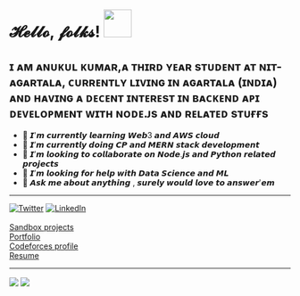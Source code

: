 <!-- ### I am [Anukul](https://drive.google.com/file/d/1GrncE-LrTObbN-lv5aQpjaZNsGDOVjny/view?usp=sharing), a web developer, profound with <strong>CSS3</strong> and <strong>MERN stack<strong/> and interested in Statistical learning and <strong>ML</strong> <br><hr/>

###

<br>[More about me](https://anukul-portfolio.netlify.app/)<br>

<img alt="GIF" src="https://media.giphy.com/media/jTNG3RF6EwbkpD4LZx/giphy.gif" /><br><br>

- 🔭 I’m currently working with MERN stack
- 🌱 I’m currently learning Vue.js and Python
- 👯 I’m looking to collaborate on web development
- 🤔 I’m looking for help with graphics designing and Machine learning
- 💬 Ask me about anything , surely would love to answer'em
- 📫 How to reach me: on any of the social media platforms
- 
- ⚡ Fun fact: Flexbox rather than Grid
 -->
 # 𝓗𝓮𝓵𝓵𝓸, 𝓯𝓸𝓵𝓴𝓼! <img src="https://media.giphy.com/media/Q7LHmoFwVP6Yc1swZs/giphy.gif" width="50px">
 ## ɪ ᴀᴍ ᴀɴᴜᴋᴜʟ ᴋᴜᴍᴀʀ,ᴀ ᴛʜɪʀᴅ ʏᴇᴀʀ sᴛᴜᴅᴇɴᴛ ᴀᴛ ɴɪᴛ-ᴀɢᴀʀᴛᴀʟᴀ, ᴄᴜʀʀᴇɴᴛʟʏ ʟɪᴠɪɴɢ ɪɴ ᴀɢᴀʀᴛᴀʟᴀ (ɪɴᴅɪᴀ) ᴀɴᴅ ʜᴀᴠɪɴɢ ᴀ ᴅᴇᴄᴇɴᴛ ɪɴᴛᴇʀᴇsᴛ ɪɴ ʙᴀᴄᴋᴇɴᴅ ᴀᴘɪ ᴅᴇᴠᴇʟᴏᴘᴍᴇɴᴛ ᴡɪᴛʜ ɴᴏᴅᴇ.ᴊs ᴀɴᴅ ʀᴇʟᴀᴛᴇᴅ sᴛᴜғғs


- 🔭 𝙄'𝙢 𝙘𝙪𝙧𝙧𝙚𝙣𝙩𝙡𝙮 𝙡𝙚𝙖𝙧𝙣𝙞𝙣𝙜 𝙒𝙚𝙗3 𝙖𝙣𝙙 𝘼𝙒𝙎 𝙘𝙡𝙤𝙪𝙙
- 🌱 𝙄’𝙢 𝙘𝙪𝙧𝙧𝙚𝙣𝙩𝙡𝙮 𝙙𝙤𝙞𝙣𝙜 𝘾𝙋 𝙖𝙣𝙙 𝙈𝙀𝙍𝙉 𝙨𝙩𝙖𝙘𝙠 𝙙𝙚𝙫𝙚𝙡𝙤𝙥𝙢𝙚𝙣𝙩
- 👯 𝙄’𝙢 𝙡𝙤𝙤𝙠𝙞𝙣𝙜 𝙩𝙤 𝙘𝙤𝙡𝙡𝙖𝙗𝙤𝙧𝙖𝙩𝙚 𝙤𝙣 𝙉𝙤𝙙𝙚.𝙟𝙨 𝙖𝙣𝙙 𝙋𝙮𝙩𝙝𝙤𝙣 𝙧𝙚𝙡𝙖𝙩𝙚𝙙 𝙥𝙧𝙤𝙟𝙚𝙘𝙩𝙨
- 🤔 𝙄’𝙢 𝙡𝙤𝙤𝙠𝙞𝙣𝙜 𝙛𝙤𝙧 𝙝𝙚𝙡𝙥 𝙬𝙞𝙩𝙝 𝘿𝙖𝙩𝙖 𝙎𝙘𝙞𝙚𝙣𝙘𝙚 𝙖𝙣𝙙 𝙈𝙇
- 💬 𝘼𝙨𝙠 𝙢𝙚 𝙖𝙗𝙤𝙪𝙩 𝙖𝙣𝙮𝙩𝙝𝙞𝙣𝙜 , 𝙨𝙪𝙧𝙚𝙡𝙮 𝙬𝙤𝙪𝙡𝙙 𝙡𝙤𝙫𝙚 𝙩𝙤 𝙖𝙣𝙨𝙬𝙚𝙧'𝙚𝙢
<hr/>

 [![Twitter][1.2]][1] [![LinkedIn][2.2]][2]<br/><br/>
 [Sandbox projects](https://codesandbox.io/u/anukulSingh)<br/>
 [Portfolio](https://anukulsingh.github.io/)<br/>
 [Codeforces profile](https://codeforces.com/profile/Anukul592)<br/>
 [Resume](https://drive.google.com/file/d/1-GOXoPUhH7GItL1T1Ojd6xv6-dBV_Li9/view?usp=sharing)
<!--  <a href="https://codeforces.com/profile/Anukul592" style="color: black; font-size: 2rem">Codeforces</a> -->
 <!-- Icons -->

[1.2]: http://i.imgur.com/wWzX9uB.png (twitter icon without padding)
[2.2]: https://raw.githubusercontent.com/MartinHeinz/MartinHeinz/master/linkedin-3-16.png (LinkedIn icon without padding)

<!-- Links to your social media accounts -->

[1]: https://twitter.com/AnukulK34195260
[2]: https://www.linkedin.com/in/anukulsingh/
<hr/>

 <a>
  <img align="center" src="https://github-readme-stats.vercel.app/api?username=anukulSingh&hide=contribs&show_icons=true&theme=dark&hide_border=true" />
</a>
 <a>
  <img align="center" src="https://github-readme-stats.vercel.app/api/top-langs/?username=anukulSingh&langs_count=6&layout=compact&theme=dark&hide_border=true" />
</a>

<!--  [![Readme Card](https://github-readme-stats.vercel.app/api/pin/?username=anukulSingh&repo=github-readme-stats)] -->
<!-- Actual text -->

<!-- You can find me on [![Twitter][1.2]][1], or on [![LinkedIn][2.2]][2].
 -->
<!-- Icons -->

<!-- [1.2]: http://i.imgur.com/wWzX9uB.png (twitter icon without padding)
[2.2]: https://raw.githubusercontent.com/MartinHeinz/MartinHeinz/master/linkedin-3-16.png (LinkedIn icon without padding)

<!-- Links to your social media accounts -->

<!-- [1]: https://twitter.com/AnukulK34195260 -->
<!-- [2]: https://www.linkedin.com/in/anukul-kumar-51360519b/ -->
<!--  --> 
